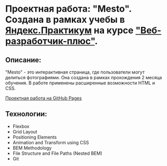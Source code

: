 # Проектная работа: "Mesto". Создана в рамках учебы в [Яндекс.Практикум](https://praktikum.yandex.ru/) на курсе ["Веб-разработчик-плюс"](https://praktikum.yandex.ru/web/). 

 

## Описание: 

"Mesto" - это интерактивная страница, где пользователи могут делиться фотографиями. Она создана в рамках прохождения 2 месяца обучения. В работе применены расширенные возможности HTML и CSS.

[Проектная работа на GitHub Pages](https://aleksandrspb.github.io/mesto-project/) 



## Технологии: 

* Flexbox
* Grid Layout
* Positioning Elements
* Animation and Transform using CSS
* BEM Methodology
* File Structure and File Paths (Nested BEM)
* Git
